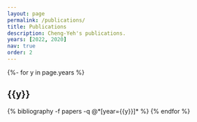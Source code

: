 ```yaml
---
layout: page
permalink: /publications/
title: Publications
description: Cheng-Yeh's publications.
years: [2022, 2020]
nav: true
order: 2
---
```

<!-- _pages/publications.md -->
<div class="publications">

{%- for y in page.years %}
  <h2 class="year">{{y}}</h2>
  {% bibliography -f papers -q @*[year={{y}}]* %}
{% endfor %}

</div>
